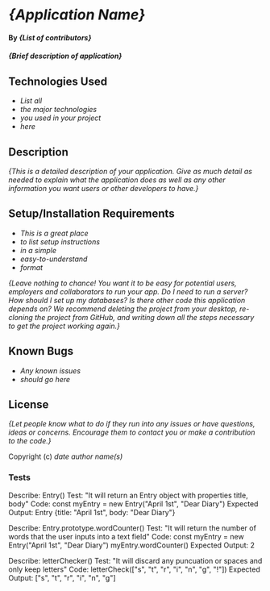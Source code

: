 # _{Application Name}_

#### By _**{List of contributors}**_

#### _{Brief description of application}_

## Technologies Used

* _List all_
* _the major technologies_
* _you used in your project_
* _here_

## Description

_{This is a detailed description of your application. Give as much detail as needed to explain what the application does as well as any other information you want users or other developers to have.}_

## Setup/Installation Requirements

* _This is a great place_
* _to list setup instructions_
* _in a simple_
* _easy-to-understand_
* _format_

_{Leave nothing to chance! You want it to be easy for potential users, employers and collaborators to run your app. Do I need to run a server? How should I set up my databases? Is there other code this application depends on? We recommend deleting the project from your desktop, re-cloning the project from GitHub, and writing down all the steps necessary to get the project working again.}_

## Known Bugs

* _Any known issues_
* _should go here_

## License

_{Let people know what to do if they run into any issues or have questions, ideas or concerns.  Encourage them to contact you or make a contribution to the code.}_

Copyright (c) _date_ _author name(s)_

### Tests

Describe: Entry()
Test: "It will return an Entry object with properties title, body"
Code: const myEntry = new Entry("April 1st", "Dear Diary")
Expected Output: Entry {title: "April 1st", body: "Dear Diary"}

Describe: Entry.prototype.wordCounter()
Test: "It will return the number of words that the user inputs into a text field"
Code: const myEntry = new Entry("April 1st", "Dear Diary")
  myEntry.wordCounter()
Expected Output: 2

Describe: letterChecker()
Test: "It will discard any puncuation or spaces and only keep letters"
Code: letterCheck(["s", "t", "r", "i", "n", "g", "!"])
Expected Output: ["s", "t", "r", "i", "n", "g"]